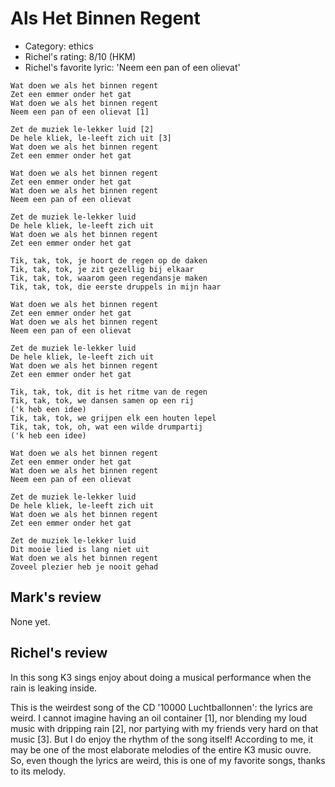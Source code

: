 # Als Het Binnen Regent

 * Category: ethics
 * Richel's rating: 8/10 (HKM)
 * Richel's  favorite lyric: 'Neem een pan of een olievat'

```
Wat doen we als het binnen regent
Zet een emmer onder het gat
Wat doen we als het binnen regent
Neem een pan of een olievat [1]

Zet de muziek le-lekker luid [2]
De hele kliek, le-leeft zich uit [3]
Wat doen we als het binnen regent
Zet een emmer onder het gat

Wat doen we als het binnen regent
Zet een emmer onder het gat
Wat doen we als het binnen regent
Neem een pan of een olievat

Zet de muziek le-lekker luid
De hele kliek, le-leeft zich uit
Wat doen we als het binnen regent
Zet een emmer onder het gat

Tik, tak, tok, je hoort de regen op de daken
Tik, tak, tok, je zit gezellig bij elkaar
Tik, tak, tok, waarom geen regendansje maken
Tik, tak, tok, die eerste druppels in mijn haar

Wat doen we als het binnen regent
Zet een emmer onder het gat
Wat doen we als het binnen regent
Neem een pan of een olievat

Zet de muziek le-lekker luid
De hele kliek, le-leeft zich uit
Wat doen we als het binnen regent
Zet een emmer onder het gat

Tik, tak, tok, dit is het ritme van de regen
Tik, tak, tok, we dansen samen op een rij
('k heb een idee)
Tik, tak, tok, we grijpen elk een houten lepel
Tik, tak, tok, oh, wat een wilde drumpartij
('k heb een idee)

Wat doen we als het binnen regent
Zet een emmer onder het gat
Wat doen we als het binnen regent
Neem een pan of een olievat

Zet de muziek le-lekker luid
De hele kliek, le-leeft zich uit
Wat doen we als het binnen regent
Zet een emmer onder het gat

Zet de muziek le-lekker luid
Dit mooie lied is lang niet uit
Wat doen we als het binnen regent
Zoveel plezier heb je nooit gehad
```

## Mark's review

None yet.

## Richel's review

In this song K3 sings enjoy about doing a musical performance when the rain is leaking inside.

This is the weirdest song of the CD '10000 Luchtballonnen': the lyrics are weird. 
I cannot imagine having an oil container [1], nor blending my loud music with dripping rain [2],
nor partying with my friends very hard on that music [3]. But I do enjoy the rhythm of the song
itself! According to me, it may be one of the most elaborate melodies of the entire K3 music ouvre.
So, even though the lyrics are weird, this is one of my favorite songs, thanks to its melody.
